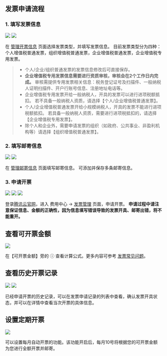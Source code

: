 ## 发票申请流程

### 1. 填写发票信息
![](https://mc.qcloudimg.com/static/img/6ea638704f4825ff555a33934abc40d6/image.png)
![](https://mc.qcloudimg.com/static/img/64b73d53d317d521ecfcaf20be4c38eb/image.png)

在 [管理开票信息](https://console.cloud.tencent.com/account/invoiceInfo) 页面选择发票类型，并填写发票信息。
目前发票类型分为四种：个人增值税普通发票，组织增值税普通发票，企业增值税普通发票，企业增值税专用发票。
>- 个人/企业/组织普通发票的发票信息修改后可直接保存。
>- **企业增值税专用发票信息需要进行资质审核，审核会在2个工作日内完成。** 审核需提供专用发票相关信息：税务登记证号及扫描件、一般纳税人证明扫描件、开户行账号信息、注册地址电话等。
>- 企业增值税专用发票开给一般纳税人，开具的发票可以进行进项税额抵扣。
若不具备一般纳税人资质，请选择【个人/企业增值税普通发票】。
>- 个人/企业增值税普通发票开给小规模纳税人，开具的发票不能进行进项税额抵扣。
若具备一般纳税人资质，需要进行进项税抵扣的，请选择【企业增值税专用发票】。
>- 除个人和企业外，需要申请发票的组织（如政府、公共事业、非盈利机构等）请选择【组织增值税普通发票】。


### 2. 填写邮寄信息
![](https://mc.qcloudimg.com/static/img/d7ceae7786a9d6ea4c518a41beda18c8/image.png)
![](https://mc.qcloudimg.com/static/img/0bf4b1d2d73a15eba8c58474763ecd79/image.png)

在 [管理邮寄信息](https://console.cloud.tencent.com/account/invoiceInfo) 页面填写邮寄信息。
可添加并保存多条邮寄信息。

### 3. 申请开票
![](https://mc.qcloudimg.com/static/img/b715aa046c032e73bb333c7115c4d5eb/image.png)
![](https://mc.qcloudimg.com/static/img/209f740b562d0305e1498db577c39291/image.png)
![](https://mc.qcloudimg.com/static/img/d9fdc4b4a49f8606c484a823ebbe5bc2/image.png)

登录[腾讯云官网](http://www.qcloud.com/)，进入 费用中心 -> [发票管理](https://console.cloud.tencent.com/account/invoice) 页面，申请开票。
**申请过程中请注意保证信息、金额的正确性，因为信息填写错误导致的发票开具、邮寄出错，将不能重开。**

## 查看可开票金额
![](https://mc.qcloudimg.com/static/img/99fff6dbed56573ae15cbc2d65cef48f/image.png)

在【可开票金额】旁的 ⓘ 查看计算公式。更多内容可参考 [发票常见问题](https://www.qcloud.com/document/product/555/7718#4.-.E6.88.91.E7.9A.84.E5.8F.AF.E5.BC.80.E7.A5.A8.E9.87.91.E9.A2.9D.E6.98.AF.E5.A6.82.E4.BD.95.E8.AE.A1.E7.AE.97.E7.9A.84.EF.BC.9F)。


## 查看历史开票记录
![](https://mc.qcloudimg.com/static/img/ef10efb705e5afeb1bb9b8cfcc205bc9/33.png)
![](https://mc.qcloudimg.com/static/img/b07c545fadf3c22360d353d1f31a236e/44.png)

已经申请开票的历史记录，可以在发票申请记录的列表中查看，确认发票开具状态，并可以在详情中查看当次开票的具体信息。


## 设置定期开票
![](https://mc.qcloudimg.com/static/img/56e393daf85e460fda7d7fb41fe95dca/5.png)

可以设置每月自动开票的功能。该功能开启后，每月10号将根据您的可开票金额为您进行全额开票并邮寄。
